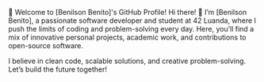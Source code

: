 🚀 Welcome to [Benilson Benito]'s GitHub Profile!
Hi there! 👋 I’m [Benilson Benito], a passionate software developer and student at 42 Luanda, where I push the limits of coding and problem-solving every day. Here, you’ll find a mix of innovative personal projects, academic work, and contributions to open-source software.

I believe in clean code, scalable solutions, and creative problem-solving. Let’s build the future together!
